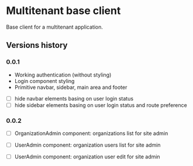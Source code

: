 # Multitenant base client
Base client for a multitenant application.

## Versions history

### 0.0.1
- Working authentication (without styling)
- Login component styling
- Primitive navbar, sidebar, main area and footer
- [ ] hide navbar elements basing on user login status
- [ ] hide sidebar elements basing on user login status and route preference

### 0.0.2
- [ ] OrganizationAdmin component: organizations list for site admin
- [ ] UserAdmin component: organization users list for site admin
- [ ] UserAdmin component: organization user edit for site admin

